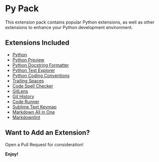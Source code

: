 # Py Pack

This extension pack contains popular Python extensions, as well as other extensions to enhance your Python development environment.

## Extensions Included

* [Python](https://marketplace.visualstudio.com/itemdetails?itemName=ms-python.python)
* [Python Preview](https://marketplace.visualstudio.com/items?itemName=dongli.python-preview)
* [Python Docstring Formatter](https://marketplace.visualstudio.com/items?itemName=iansan5653.format-python-docstrings)
* [Python Test Explorer](https://marketplace.visualstudio.com/items?itemName=LittleFoxTeam.vscode-python-test-adapter)
* [Python Coding Conventions](https://marketplace.visualstudio.com/items?itemName=igress.python-coding-conventions)
* [Trailing Spaces](https://marketplace.visualstudio.com/items?itemName=shardulm94.trailing-spaces)
* [Code Spell Checker](https://marketplace.visualstudio.com/items?itemName=streetsidesoftware.code-spell-checker)
* [GitLens](https://marketplace.visualstudio.com/items?itemName=eamodio.gitlens)
* [Git History](https://marketplace.visualstudio.com/items?itemName=donjayamanne.githistory)
* [Code Runner](https://marketplace.visualstudio.com/items?itemName=formulahendry.code-runner)
* [Sublime Text Keymap](https://marketplace.visualstudio.com/items?itemName=ms-vscode.sublime-keybindings)
* [Markdown All in One](https://marketplace.visualstudio.com/items?itemName=yzhang.markdown-all-in-one)
* [Markdownlint](https://marketplace.visualstudio.com/items?itemName=DavidAnson.vscode-markdownlint)

## Want to Add an Extension?

Open a Pull Request for consideration!

**Enjoy!**

